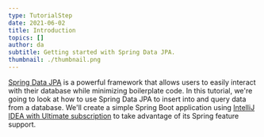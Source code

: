 ```yaml
---
type: TutorialStep
date: 2021-06-02
title: Introduction
topics: []
author: da
subtitle: Getting started with Spring Data JPA.
thumbnail: ./thumbnail.png
---
```


[Spring Data JPA](https://spring.io/projects/spring-data-jpa) is a powerful framework that allows users to easily interact with their database while minimizing boilerplate code. In this tutorial, we're going to look at how to use Spring Data JPA to insert into and query data from a database. We'll create a simple Spring Boot application using [IntelliJ IDEA with Ultimate subscription](https://www.jetbrains.com/lp/intellij-frameworks/) to take advantage of its Spring feature support.
